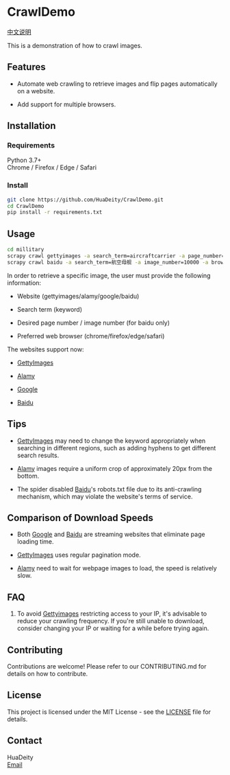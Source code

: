 # CrawlDemo  

[中文说明](https://github.com/HuaDeity/CrawlDemo/blob/main/docs/中文说明.md)  

This is a demonstration of how to crawl images.

## Features

- Automate web crawling to retrieve images and flip pages automatically on a website.

- Add support for multiple browsers.

## Installation

### Requirements

Python 3.7+  
Chrome / Firefox / Edge / Safari  

### Install

```bash
git clone https://github.com/HuaDeity/CrawlDemo.git
cd CrawlDemo
pip install -r requirements.txt
```

## Usage

```bash
cd millitary
scrapy crawl gettyimages -a search_term=aircraftcarrier -a page_number=3 -a browser=chrome
scrapy crawl baidu -a search_term=航空母舰 -a image_number=10000 -a browser=chrome
```

In order to retrieve a specific image, the user must provide the following information:

- Website (gettyimages/alamy/google/baidu)

- Search term (keyword)

- Desired page number / image number (for baidu only)

- Preferred web browser (chrome/firefox/edge/safari)

The websites support now:  

- [GettyImages](https://gettyimages.com/)

- [Alamy](https://alamy.com/)

- [Google](https://google.com/imghp)

- [Baidu](https://image.baidu.com/)

## Tips  

- [GettyImages](https://gettyimages.com/) may need to change the keyword appropriately when searching in different regions, such as adding hyphens to get different search results.

- [Alamy](https://alamy.com/) images require a uniform crop of approximately 20px from the bottom.

- The spider disabled [Baidu](https://image.baidu.com/)'s robots.txt file due to its anti-crawling mechanism, which may violate the website's terms of service.  

## Comparison of Download Speeds

- Both [Google](https://google.com/imghp) and [Baidu](https://image.baidu.com/) are streaming websites that eliminate page loading time.  

- [GettyImages](https://gettyimages.com/) uses regular pagination mode.  

- [Alamy](https://alamy.com/) need to wait for webpage images to load, the speed is relatively slow.

## FAQ

1. To avoid [Gettyimages](https://gettyimages.com/) restricting access to your IP, it's advisable to reduce your crawling frequency. If you're still unable to download, consider changing your IP or waiting for a while before trying again.

## Contributing

Contributions are welcome! Please refer to our CONTRIBUTING.md for details on how to contribute.

## License

This project is licensed under the MIT License - see the [LICENSE](https://github.com/HuaDeity/CrawlDemo/blob/main/LICENSE) file for details.

## Contact

HuaDeity  
[Email](mailto:wangyizun@mail.nwpu.edu.cn)
